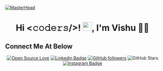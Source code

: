 [![MasterHead](https://media-exp1.licdn.com/dms/image/C5616AQFWeOW74DhSZA/profile-displaybackgroundimage-shrink_350_1400/0/1624862791803?e=1648684800&v=beta&t=iNILDj36jgEUZuHK02ktaX73c_FL3n8XLe_jnL968-k)](https://goalsachiever.io)
<h1 align="center">Hi <𝚌𝚘𝚍𝚎𝚛𝚜/>! <img src="https://github.com/TheDudeThatCode/TheDudeThatCode/blob/master/Assets/Hi.gif" width="29px">, I'm Vishu 👨‍🎓</h1>


## Connect Me At Below
  <!--social media icon-->
<div align="center">




[![Open Source Love](https://badges.frapsoft.com/os/v2/open-source.svg?v=103)](https://github.com/goalsachiever)
[![Linkedin Badge](https://img.shields.io/badge/-Amit%20Sharma-blue?style=social&logo=Linkedin&logoColor=blue&link=https://www.linkedin.com/in/vishugoyal03/)](https://www.linkedin.com/in/vishugoyal03//) [![GitHub followers](https://img.shields.io/github/followers/hac?label=Follow&style=social)](https://github.com/vishugoyal03)
![GitHub Stars](https://img.shields.io/github/stars/amit17133129?style=social)
[![Instagram Badge](https://img.shields.io/badge/-AmitSharma-blue?style=social&logo=Instagram&link=https://www.instagram.com/vishu_goyal_03/)](https://www.instagram.com/vishu_goyal_03/)



</div> 


<!--
**goalsachiever/goalsachiever** is a ✨ _special_ ✨ repository because its `README.md` (this file) appears on your GitHub profile.

Here are some ideas to get you started:

- 🔭 I’m currently working on ...
- 🌱 I’m currently learning ...
- 👯 I’m looking to collaborate on ...
- 🤔 I’m looking for help with ...
- 💬 Ask me about ...
- 📫 How to reach me: ...
- 😄 Pronouns: ...
- ⚡ Fun fact: ...
-->
